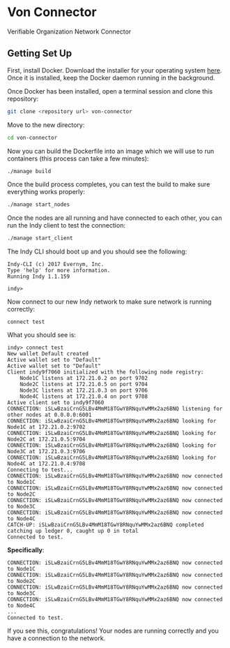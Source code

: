 # Von Connector

Verifiable Organization Network Connector

## Getting Set Up

First, install Docker. Download the installer for your operating system [here](https://store.docker.com/search?type=edition&offering=community). Once it is installed, keep the Docker daemon running in the background.

Once Docker has been installed, open a terminal session and clone this repository:

```bash
git clone <repository url> von-connector
```

Move to the new directory:

```bash
cd von-connector
```

Now you can build the Dockerfile into an image which we will use to run containers (this process can take a few minutes):

```bash
./manage build
```

Once the build process completes, you can test the build to make sure everything works properly:

```bash
./manage start_nodes
```

Once the nodes are all running and have connected to each other, you can run the Indy client to test the connection:

```bash
./manage start_client
```

The Indy CLI should boot up and you should see the following:

```
Indy-CLI (c) 2017 Evernym, Inc.
Type 'help' for more information.
Running Indy 1.1.159

indy>
```

Now connect to our new Indy network to make sure network is running correctly:

```
connect test
```

What you should see is:

```
indy> connect test
New wallet Default created
Active wallet set to "Default"
Active wallet set to "Default"
Client indy9f7060 initialized with the following node registry:
    Node1C listens at 172.21.0.2 on port 9702
    Node2C listens at 172.21.0.5 on port 9704
    Node3C listens at 172.21.0.3 on port 9706
    Node4C listens at 172.21.0.4 on port 9708
Active client set to indy9f7060
CONNECTION: iSLwBzaiCrnG5LBv4MmM18TGwY8RNquYwMMx2az6BNQ listening for other nodes at 0.0.0.0:6001
CONNECTION: iSLwBzaiCrnG5LBv4MmM18TGwY8RNquYwMMx2az6BNQ looking for Node1C at 172.21.0.2:9702
CONNECTION: iSLwBzaiCrnG5LBv4MmM18TGwY8RNquYwMMx2az6BNQ looking for Node2C at 172.21.0.5:9704
CONNECTION: iSLwBzaiCrnG5LBv4MmM18TGwY8RNquYwMMx2az6BNQ looking for Node3C at 172.21.0.3:9706
CONNECTION: iSLwBzaiCrnG5LBv4MmM18TGwY8RNquYwMMx2az6BNQ looking for Node4C at 172.21.0.4:9708
Connecting to test...
CONNECTION: iSLwBzaiCrnG5LBv4MmM18TGwY8RNquYwMMx2az6BNQ now connected to Node1C
CONNECTION: iSLwBzaiCrnG5LBv4MmM18TGwY8RNquYwMMx2az6BNQ now connected to Node2C
CONNECTION: iSLwBzaiCrnG5LBv4MmM18TGwY8RNquYwMMx2az6BNQ now connected to Node3C
CONNECTION: iSLwBzaiCrnG5LBv4MmM18TGwY8RNquYwMMx2az6BNQ now connected to Node4C
CATCH-UP: iSLwBzaiCrnG5LBv4MmM18TGwY8RNquYwMMx2az6BNQ completed catching up ledger 0, caught up 0 in total
Connected to test.
```

**Specifically**:

```
CONNECTION: iSLwBzaiCrnG5LBv4MmM18TGwY8RNquYwMMx2az6BNQ now connected to Node1C
CONNECTION: iSLwBzaiCrnG5LBv4MmM18TGwY8RNquYwMMx2az6BNQ now connected to Node2C
CONNECTION: iSLwBzaiCrnG5LBv4MmM18TGwY8RNquYwMMx2az6BNQ now connected to Node3C
CONNECTION: iSLwBzaiCrnG5LBv4MmM18TGwY8RNquYwMMx2az6BNQ now connected to Node4C
...
Connected to test.
```

If you see this, congratulations! Your nodes are running correctly and you have a connection to the network.
